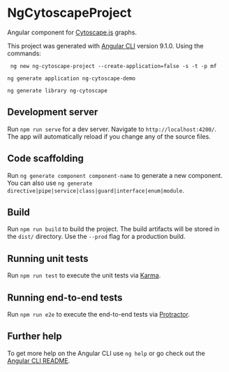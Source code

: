 # NgCytoscapeProject
Angular component for [Cytoscape.js](https://js.cytoscape.org) graphs.

This project was generated with [Angular CLI](https://github.com/angular/angular-cli) version 9.1.0.
Using the commands: 

` ng new ng-cytoscape-project --create-application=false -s -t -p mf`

`ng generate application ng-cytoscape-demo`

`ng generate library ng-cytoscape`

## Development server

Run `npm run serve` for a dev server. Navigate to `http://localhost:4200/`. The app will automatically reload if you change any of the source files.

## Code scaffolding

Run `ng generate component component-name` to generate a new component. You can also use `ng generate directive|pipe|service|class|guard|interface|enum|module`.

## Build

Run `npm run build` to build the project. The build artifacts will be stored in the `dist/` directory. Use the `--prod` flag for a production build.

## Running unit tests

Run `npm run test` to execute the unit tests via [Karma](https://karma-runner.github.io).

## Running end-to-end tests

Run `npm run e2e` to execute the end-to-end tests via [Protractor](http://www.protractortest.org/).

## Further help

To get more help on the Angular CLI use `ng help` or go check out the [Angular CLI README](https://github.com/angular/angular-cli/blob/master/README.md).

